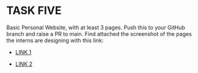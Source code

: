 # TASK FIVE

Basic Personal Website, with at least 3 pages. Push this to your GitHub branch
and raise a PR to main. Find attached the screenshot of the pages the interns
are designing with this link: 

- [LINK 1](https://drive.google.com/drive/folders/1RI5_93_3wtIA-A5DWB6GXTqgwws1aC2z?usp=sharing)

- [LINK 2](https://docs.google.com/document/d/1Wfc0ZppSeMMEi0a_l2toY3ajUm06kSYAXXj8ZKSfN1U/edit?usp=sharing)

